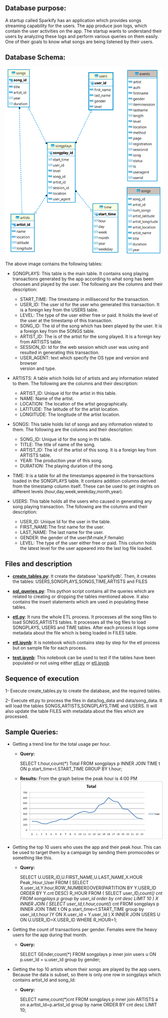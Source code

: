 ## **Database purpose:**
A startup called Sparkify has an application which provides songs streaming 
capability for the users. The app produce json logs, which contain the 
user activities on the app. The startup wants to understand their users by
analyzing these logs and perform various queries on them easily. 
One of their goals to know what songs are being listened by their users.

## **Database Schema:**
 ![ERD](dwh_erd.png)

 The above image contains the following tables:
 - SONGPLAYS: This table is the main table. It contains song playing 
   transactions generated by the app according to what song has been 
   choosen and played by the user.
   The following are the columns and their description:
   - START_TIME: The timestamp in millisecond for the transaction.
   - USER_ID: The user id for the user who generated this transaction.
     It is a foreign key from the USERS table.
   - LEVEL: The type of the user either free or paid. It holds the 
     level of the user at the timestamp of this transaction.  
   - SONG_ID: The id of the song which has been played by the user.
     It is a foreign key from the SONGS table.
   - ARTIST_ID: The is of the artist for the song played.
     It is a foreign key from ARTISTS table.
   - SESSION_ID: Id for the web session which user was using and resulted
     in generating this transaction.
   - USER_AGENT: text which specify the OS type and version and browser     
     version and type.

- ARTISTS: A table which holds list of artists and any information
  related to them.
  The following are the columns and their description:
  - ARTIST_ID: Unique id for the artist in this table.
  - NAME: Name of the artist.
  - LOCATION: The location of the artist geographically.
  - LATITUDE: The latitude of for the artist location. 
  - LONGITUDE: The longitude of the artist location.

- SONGS: This table holds list of songs and any information related to them.
  The following are the columns and their description:
  - SONG_ID: Unique id for the song in thi table.
  - TITLE: The title of name of the song.
  - ARTIST_ID: The id of the artist of this song.
    It is a foreign key from ARTISTS table.
  - YEAR: The production year of this song. 
  - DURATION: The playing duration of the song.

- TIME: It is a table for all the timestamps appeared in the transactions 
  loaded in the SONGPLAYS table. It contains addition columns
  derived from the timestamp column itself. These can be used to get 
  insights on different levels (hour,day,week,weekday,month,year).
  
- USERS: This table holds all the users who caused in generating any song 
  playing transaction.
  The following are the columns and their description:
  - USER_ID: Unique Id for the user in the table.
  - FIRST_NAME:The first name for the user.
  - LAST_NAME: The last name for the user.
  - GENDER: the gender of the user(M:male,F:female)
  - LEVEL: The type of the user either free or paid. This column holds the
    latest level for the user appeared into the last log file loaded.
 

## **Files and description**
 - **[create_tables.py](/create_tables.py)**: It create the database 'sparkifydb'. Then, it creates
the tables: USERS,SONGPLAYS,SONGS,TIME,ARTISTS and FILES 
 
 - **[sql_queries.py](/sql_queries.py)**: This python script contains all the queries
which are related to creating or dropping the tables mentioned above. It also 
   contains the insert statements which are used in populating these tables.

 - **[etl.py](/etl.py)**: It runs the whole ETL process. It processes all the song files to 
load SONGS,ARTISTS tables. It processes all the log files to load SONGPLAYS,
USERS and TIME tables. After each process it logs some metadata about the file
   which is being loaded in FILES table.
   
 - **[etl.ipynb](/etl.ipynb)**: It is notebook which contains step by step for the 
etl process but on sample file for each process.
   
 - **[test.ipynb](/test.ipynb)**: This notebook can be used to test if the tables
have been populated or not using either [etl.py](/etl.py) or [etl.ipynb](/etl.ipynb)

   

## **Sequence of execution**
 1- Execute create_tables.py to create the database, and the required tables.

 2- Execute etl.py to process the files in data/log_data and data/song_data.
    It will load the tables SONGS,ARTISTS,SONGPLAYS,TIME and USERS. 
    It will also update the table FILES with metadata about the files which are processed.


## **Sample Queries:**
- Getting a trend line for the total usage per hour.
  
  - **Query:** 
    
      SELECT t.hour,count(*) Total FROM songplays p
      INNER JOIN TIME t ON p.start_time=t.START_TIME
      GROUP BY t.hour;
  - **Results:**
  From the graph below the peak hour is 4:00 PM
    ![ERD](peak_hour.png)
    
- Getting the top 10 users who uses the app and their peak hour. This can be used
  to target them by a campaign by sending them promocodes or something like this.
  - **Query:**
  
      SELECT U.USER_ID,U.FIRST_NAME,U.LAST_NAME,X.HOUR Peak_Hour_User
      FROM 
      (
          SELECT X.user_id,Y.hour,ROW_NUMBER()OVER(PARTITION BY Y.USER_ID ORDER BY Y.cnt DESC) R_HOUR
          FROM
          (
              SELECT user_ID,count(*) cnt
              FROM songplays p
              group by user_id
              order by cnt desc
              LIMIT 10
          ) X
          INNER JOIN
          (
              SELECT user_Id,t.hour,count(*) cnt
              FROM songplays p
              INNER JOIN TIME t
              ON p.start_time=t.START_TIME
              group by user_id,t.hour
          )Y
          ON X.user_id = Y.user_Id
      ) X
      INNER JOIN USERS U
      ON U.USER_ID=X.USER_ID
      WHERE R_HOUR=1;

- Getting the count of transactions per gender. Females were the heavy users for the 
  app during that month.
  - **Query:**
    
    SELECT GEnder,count(*) FROM songplays p
    inner join users u
    ON p.user_Id = u.user_Id
    group by gender;
  
- Getting the top 10 artists whom their songs are played by the app users. 
  Because the data is subset, so there is only one row in songplays which contains
  artist_Id and song_Id:
  - **Query:**
    
    SELECT name,count(*)cnt
    FROM songplays p
    inner join ARTISTS a
    on a.artist_Id=p.artist_id
    group by name
    ORDER BY cnt desc
    LIMIT 10;


